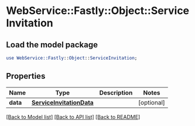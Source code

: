 # WebService::Fastly::Object::ServiceInvitation

## Load the model package
```perl
use WebService::Fastly::Object::ServiceInvitation;
```

## Properties
Name | Type | Description | Notes
------------ | ------------- | ------------- | -------------
**data** | [**ServiceInvitationData**](ServiceInvitationData.md) |  | [optional] 

[[Back to Model list]](../README.md#documentation-for-models) [[Back to API list]](../README.md#documentation-for-api-endpoints) [[Back to README]](../README.md)


